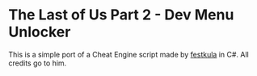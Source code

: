 # The Last of Us Part 2 - Dev Menu Unlocker
This is a simple port of a Cheat Engine script made by [festkula](https://fearlessrevolution.com/viewtopic.php?f=4&t=34530&sid=9a5608511d5841ff51865ce9a6d747a0) in C#. All credits go to him.